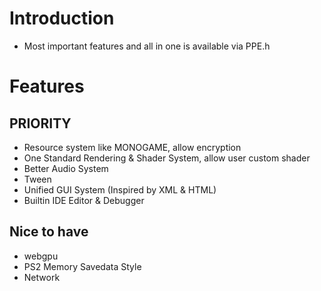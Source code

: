 # Introduction

- Most important features and all in one is available via PPE.h

# Features

## PRIORITY
- Resource system like MONOGAME, allow encryption
- One Standard Rendering & Shader System, allow user custom shader
- Better Audio System
- Tween
- Unified GUI System (Inspired by XML & HTML)
- Builtin IDE Editor & Debugger

## Nice to have
- webgpu
- PS2 Memory Savedata Style
- Network